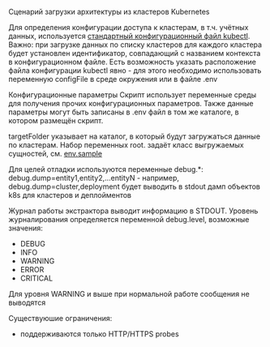 Сценарий загрузки архитектуры из кластеров Kubernetes

Для определения конфигурации доступа к кластерам, в т.ч. учётных данных, используется [стандартный конфигурационный файл kubectl](https://kubernetes.io/docs/concepts/configuration/organize-cluster-access-kubeconfig/).
Важно: при загрузке данных по списку кластеров для каждого кластера будет установлен идентификатор, совпадающий с названием контекста в конфигурационном файле.
Есть возможность указать расположение файла конфигурации kubectl явно - для этого необходимо использовать переменную configFile в среде окружения или в файле .env 

Конфигурационные параметры
Скрипт использует переменные среды для получения прочих конфигурационных параметров.
Также данные параметры могут быть записаны в .env файл в том же каталоге, в котором размещён скрипт.

targetFolder указывает на каталог, в который будут загружаться данные по кластерам.
Набор переменных root.<entity> задаёт класс выгружаемых сущностей, см. [env.sample](env.sample)

Для целей отладки используются переменные debug.*:
debug.dump=entity1,entity2,...entityN - например, debug.dump=cluster,deployment будет выводить в stdout дамп объектов k8s для кластеров и деплойментов

Журнал работы экстрактора выводит информацию в STDOUT. Уровень журналирования определяется переменной debug.level, возможные значения:
* DEBUG
* INFO
* WARNING
* ERROR
* CRITICAL

Для уровня WARNING и выше при нормальной работе сообщения не выводятся

Существуюшие ограничения:

* поддерживаются только HTTP/HTTPS probes